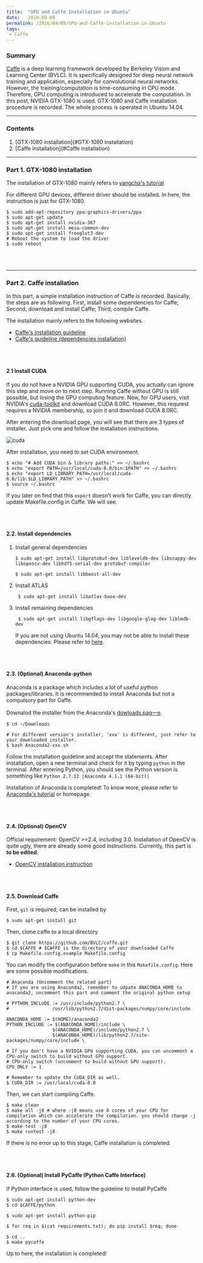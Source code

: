 ```yaml
---
title:  "GPU and Caffe Installation in Ubuntu"
date:   2016-09-09
permalink: /2016/09/09/GPU-and-Caffe-installation-in-Ubuntu
tags: 
 - Caffe
---
```


### Summary

[Caffe] is a deep learning framework developed by Berkeley Vision and Learning Center (BVLC). It is specifically designed for deep neural network training and application, especially for convolutional neural networks. However, the training/computation is time-consuming in CPU mode. Therefore, GPU computing is introduced to accelerate the computation. In this post, NVIDIA GTX-1080 is used. GTX-1080 and Caffe installation procedure is recorded. The whole process is operated in Ubuntu 14.04.

___

### Contents

1. [GTX-1080 installation](#GTX-1080 installation)
2. [Caffe installation](#Caffe installation)

___

<a name = "GTX-1080 installation"></a>
### Part 1. GTX-1080 installation

The installation of GTX-1080 mainly refers to [yangcha's tutorial](yangcha.github.io/GTX-1080). 

For different GPU devices, different driver should be installed. In here, the instruction is just for GTX-1080.

```
$ sudo add-apt-repository ppa:graphics-drivers/ppa
$ sudo apt-get update
$ sudo apt-get install nvidia-367
$ sudo apt-get install mesa-common-dev
$ sudo apt-get install freeglut3-dev
# Reboot the system to load the driver
$ sudo reboot
```

<br></br>
___

<a name = "Caffe installation"></a>
### Part 2. Caffe installation

In this part, a simple installation instruction of Caffe is recorded. Basically, the steps are as following. First, install some dependencies for Caffe; Second, download and install Caffe; Third, compile Caffe.

The installation mainly refers to the following websites.

* [Caffe's installation guideline](http://caffe.berkeleyvision.org/installation.html)
* [Caffe's guideline (dependencies installation)](http://caffe.berkeleyvision.org/install_apt.html)

<br></br>

#### 2.1 Install CUDA

If you do not have a NVIDIA GPU supporting CUDA, you actually can ignore this step and move on to next step. Running Caffe without GPU is still possible, but losing the GPU computing feature. Now, for GPU users, visit NVIDIA's [cuda-toolkit](https://developer.nvidia.com/cuda-toolkit) and download CUDA 8.0RC. However, this requrest requires a NVIDIA membership, so join it and download CUDA 8.0RC.

After entering the download page, you will see that there are 3 types of installer. Just pick one and follow the installation instructions.

![cuda](https://cloud.githubusercontent.com/assets/13748721/19178166/f7ba32ec-8c82-11e6-8f61-26166eadc6a1.png)


After installation, you need to set CUDA environment.

```
$ echo "# Add CUDA bin & library paths:" >> ~/.bashrc
$ echo "export PATH=/usr/local/cuda-8.0/bin:$PATH" >> ~/.bashrc
$ echo "export LD_LIBRARY_PATH=/usr/local/cuda-8.0/lib:$LD_LIBRARY_PATH" >> ~/.bashrc
$ source ~/.bashrc
```

If you later on find that this `export` doesn't work for Caffe, you can directly update Makefile.config in Caffe. We will see.

<br></br>

#### 2.2. Install dependencies

1. Install general dependencies

    ```
    $ sudo apt-get install libprotobuf-dev libleveldb-dev libsnappy-dev libopencv-dev libhdf5-serial-dev protobuf-compiler
    
    $ sudo apt-get install libboost-all-dev
    ```

2. Install ATLAS

        $ sudo apt-get install libatlas-base-dev

3. Install remaining dependencies

        $ sudo apt-get install libgflags-dev libgoogle-glog-dev liblmdb-dev

	If you are not using Ubuntu 14.04, you may not be able to install these dependencies. Please refer to [here](http://caffe.berkeleyvision.org/install_apt.html).

<br></br>

#### 2.3. (Optional) Anaconda-python
Anaconda is a package which includes a lot of useful python packages/libraries.
It is recommended to install Anaconda but not a compulsory part for Caffe.

Downalod the installer from the Anaconda's [dowloads pag一e](https://www.continuum.io/downloads#linux).

```
$ cd ~/Downloads

# For different version's installer, 'xxx' is different, just refer to your downloaded installer.
$ bash Anaconda2-xxx.sh 
```

Follow the installation guideline and accept the statements.
After installation, open a new terminal and check for it by typing `python` in the terminal.
After entering Python, you should see the Python version is something like `Python 2.7.12 |Anaconda 4.1.1 (64-bit)|`

Installation of Anaconda is completed! To know more, please refer to [Anaconda's tutorial](http://conda.pydata.org/docs/) or homepage.

<br></br>

#### 2.4. (Optional) OpenCV

Official requirement: OpenCV >=2.4, including 3.0. Installation of OpenCV is quite ugly, there are already some good instructions. Currently, this part is **to be edited.**

+ [OpenCV installation instruction](http://sysads.co.uk/2014/05/install-opencv-2-4-9-ubuntu-14-04-13-10/)

<br></br>

#### 2.5. Download Caffe

First, `git` is required, can be installed by    

    $ sudo apt-get install git

Then, clone caffe to a local directory

```
$ git clone https://github.com/BVLC/caffe.git
$ cd $CAFFE # $CAFFE is the directory of your downloaded Caffe
$ cp Makefile.config.example Makefile.config
```

You can modify the configuration before `make` in this `Makefile.config`. Here are some possible modifications.

```
# Anaconda (Uncomment the related part)
# If you are using Anaconda2, remember to udpate ANACONDA_HOME to anaconda2, uncomment this part and comment the original python setup

# PYTHON_INCLUDE := /usr/include/python2.7 \
#                /usr/lib/python2.7/dist-packages/numpy/core/include

ANACONDA_HOME := $(HOME)/anaconda2
PYTHON_INCLUDE := $(ANACONDA_HOME)/include \
                 $(ANACONDA_HOME)/include/python2.7 \
                 $(ANACONDA_HOME)/lib/python2.7/site-packages/numpy/core/include \

# If you don't have a NVIDIA GPU supporting CUDA, you can uncomment a CPU-only switch to build without GPU support.
# CPU-only switch (uncomment to build without GPU support).
CPU_ONLY := 1

# Remember to update the CUDA_DIR as well.
$ CUDA_DIR := /usr/local/cuda-8.0
```

Then, we can start compiling Caffe.

```
$ make clean
$ make all -j8 # where -j8 means use 8 cores of your CPU for compilation which can accelerate the compilation. you should change -j according to the number of your CPU cores. 
$ make test -j8
$ make runtest -j8
```
If there is no error up to this stage, Caffe installation is completed.

<br></br>

#### 2.6. (Optional) Install PyCaffe (Python Caffe Interface)

If Python interface is used, follow the guideline to install PyCaffe

```
$ sudo apt-get install python-dev
$ cd $CAFFE/python

$ sudo apt-get install python-pip

$ for req in $(cat requirements.txt); do pip install $req; done

$ cd ..
$ make pycaffe
```

Up to here, the installation is completed!

[Caffe]: http://caffe.berkeleyvision.org/